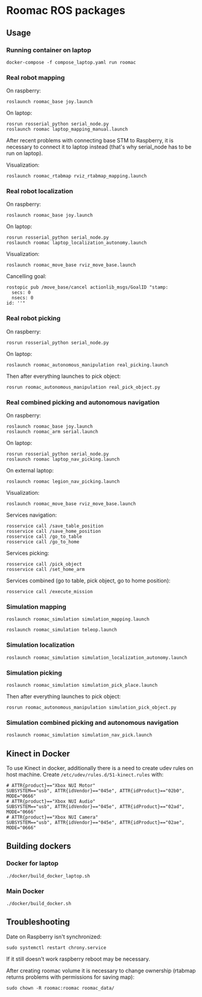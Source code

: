 # Roomac ROS packages

## Usage

### Running container on laptop

```
docker-compose -f compose_laptop.yaml run roomac
```

### Real robot mapping

On raspberry:
```
roslaunch roomac_base joy.launch
```

On laptop: 
```
rosrun rosserial_python serial_node.py
roslaunch roomac laptop_mapping_manual.launch
```
After recent problems with connecting base STM to Raspberry, it is necessary to connect it to laptop instead (that's why serial_node has to be run on laptop).

Visualization:
```
roslaunch roomac_rtabmap rviz_rtabmap_mapping.launch 
```

### Real robot localization

On raspberry:
```
roslaunch roomac_base joy.launch
```

On laptop: 
```
rosrun rosserial_python serial_node.py
roslaunch roomac laptop_localization_autonomy.launch
```

Visualization:
```
roslaunch roomac_move_base rviz_move_base.launch
```

Cancelling goal:
```
rostopic pub /move_base/cancel actionlib_msgs/GoalID "stamp:
  secs: 0
  nsecs: 0
id: ''" 
```

### Real robot picking
On raspberry:
```
rosrun rosserial_python serial_node.py
```

On laptop: 
```
roslaunch roomac_autonomous_manipulation real_picking.launch
```
Then after everything launches to pick object:
```
rosrun roomac_autonomous_manipulation real_pick_object.py
```

### Real combined picking and autonomous navigation
On raspberry:
```
roslaunch roomac_base joy.launch
roslaunch roomac_arm serial.launch
```

On laptop: 
```
rosrun rosserial_python serial_node.py
roslaunch roomac laptop_nav_picking.launch
```

On external laptop: 
```
roslaunch roomac legion_nav_picking.launch
```

Visualization:
```
roslaunch roomac_move_base rviz_move_base.launch
```

Services navigation:
```
rosservice call /save_table_position
rosservice call /save_home_position
rosservice call /go_to_table
rosservice call /go_to_home
```
Services picking:
```
rosservice call /pick_object
rosservice call /set_home_arm
```
Services combined (go to table, pick object, go to home position):
```
rosservice call /execute_mission
```

### Simulation mapping

```
roslaunch roomac_simulation simulation_mapping.launch
```
```
roslaunch roomac_simulation teleop.launch
```

### Simulation localization

```
roslaunch roomac_simulation simulation_localization_autonomy.launch
```

### Simulation picking
```
roslaunch roomac_simulation simulation_pick_place.launch
```
Then after everything launches to pick object:
```
rosrun roomac_autonomous_manipulation simulation_pick_object.py
```

### Simulation combined picking and autonomous navigation
```
roslaunch roomac_simulation simulation_nav_pick.launch
```

## Kinect in Docker
To use Kinect in docker, additionally there is a need to create udev rules on host machine. Create `/etc/udev/rules.d/51-kinect.rules` with:
```
# ATTR{product}=="Xbox NUI Motor"
SUBSYSTEM=="usb", ATTR{idVendor}=="045e", ATTR{idProduct}=="02b0", MODE="0666"
# ATTR{product}=="Xbox NUI Audio"
SUBSYSTEM=="usb", ATTR{idVendor}=="045e", ATTR{idProduct}=="02ad", MODE="0666"
# ATTR{product}=="Xbox NUI Camera"
SUBSYSTEM=="usb", ATTR{idVendor}=="045e", ATTR{idProduct}=="02ae", MODE="0666"
```

## Building dockers

### Docker for laptop

```
./docker/build_docker_laptop.sh
```

### Main Docker

```
./docker/build_docker.sh
```

## Troubleshooting

Date on Raspberry isn't synchronized:
```
sudo systemctl restart chrony.service
```
If it still doesn't work raspberry reboot may be necessary.

After creating roomac volume it is necessary to change ownership (rtabmap returns problems with permissions for saving map):
```
sudo chown -R roomac:roomac roomac_data/
```